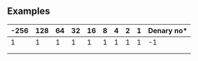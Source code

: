 ## Examples ##

| -256 | 128 | 64 | 32 | 16 | 8 | 4 | 2 | 1 | Denary no* |
| ---- | ---- | ---- | ---- | ---- | ---- | ---- | ---- | ---- | ---- |
| 1 | 1 | 1 | 1 | 1 | 1 | 1 | 1 | 1 | -1 |
|  |  |  |  |  |  |  |  |  |  |
|  |  |  |  |  |  |  |  |  |  |
